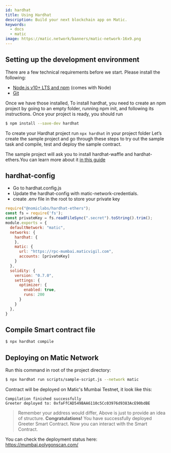 ```yaml
---
id: hardhat
title: Using Hardhat
description: Build your next blockchain app on Matic.
keywords:
  - docs
  - matic
image: https://matic.network/banners/matic-network-16x9.png 
---
```


## **Setting up the development environment**

There are a few technical requirements before we start. Please install the following:

- [Node.js v10+ LTS and npm](https://nodejs.org/en/) (comes with Node)
- [Git](https://git-scm.com/)

Once we have those installed, To install hardhat, you need to create an npm project by going to an empty folder, running npm init, and following its instructions. Once your project is ready, you should run

```bash
$ npm install --save-dev hardhat
```
To create your Hardhat project run `npx hardhat` in your project folder
Let’s create the sample project and go through these steps to try out the sample task and compile, test and deploy the sample contract.


The sample project will ask you to install hardhat-waffle and hardhat-ethers.You can learn more about it [in this guide](https://hardhat.org/getting-started/#quick-start)

## **hardhat-config**

- Go to hardhat.config.js
- Update the hardhat-config with matic-network-credentials.
- create .env file in the root to store your private key

```js
require("@nomiclabs/hardhat-ethers");
const fs = require('fs');
const privateKey = fs.readFileSync(".secret").toString().trim();
module.exports = {
  defaultNetwork: "matic",
  networks: {
    hardhat: {
    },
    matic: {
      url: "https://rpc-mumbai.maticvigil.com",
      accounts: [privateKey]
    }
  },
  solidity: {
    version: "0.7.0",
    settings: {
      optimizer: {
        enabled: true,
        runs: 200
      }
    }
  },
}
```

## **Compile Smart contract file**

```bash
$ npx hardhat compile
```

## **Deploying on Matic Network**

Run this command in root of the project directory:
```bash
$ npx hardhat run scripts/sample-script.js --network matic
```

Contract will be deployed on Matic's Mumbai Testnet, it look like this:

```shell
Compilation finished successfully
Greeter deployed to: 0xfaFfCAD549BAA6110c5Cc03976d9383AcE90bdBE
```

> Remember your address would differ, Above is just to provide an idea of structure.
**Congratulations!** You have successfully deployed Greeter Smart Contract. Now you can interact with the Smart Contract.

You can check the deployment status here: https://mumbai.polygonscan.com/





